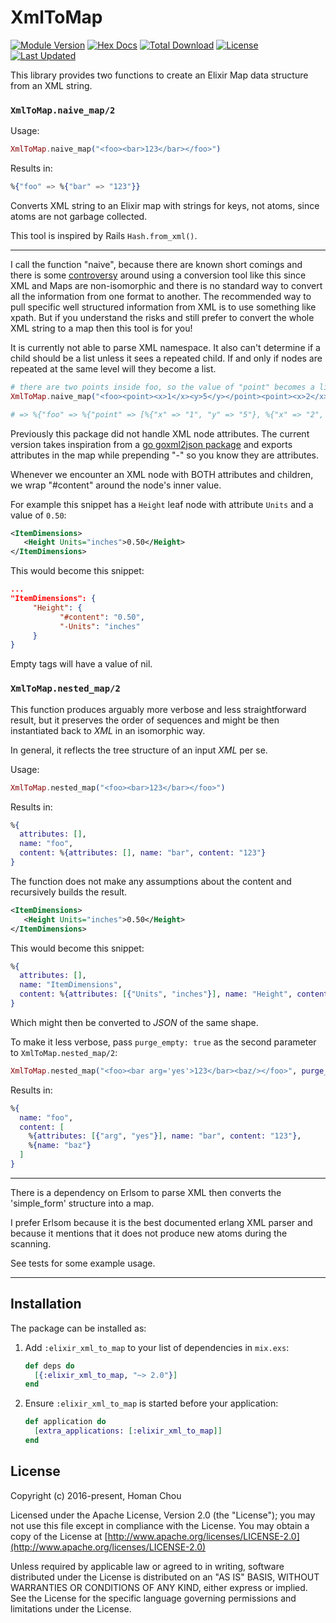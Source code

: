 # XmlToMap

[![Module Version](https://img.shields.io/hexpm/v/elixir_xml_to_map.svg)](https://hex.pm/packages/elixir_xml_to_map)
[![Hex Docs](https://img.shields.io/badge/hex-docs-lightgreen.svg)](https://hexdocs.pm/elixir_xml_to_map/)
[![Total Download](https://img.shields.io/hexpm/dt/elixir_xml_to_map.svg)](https://hex.pm/packages/elixir_xml_to_map)
[![License](https://img.shields.io/hexpm/l/elixir_xml_to_map.svg)](https://github.com/homanchou/elixir_xml_to_map/blob/master/LICENSE)
[![Last Updated](https://img.shields.io/github/last-commit/homanchou/elixir-xml-to-map.svg)](https://github.com/homanchou/elixir-xml-to-map/commits/master)

This library provides two functions to create an Elixir Map data structure from an XML string.

### `XmlToMap.naive_map/2`

Usage:

```elixir
XmlToMap.naive_map("<foo><bar>123</bar></foo>")
```

Results in:

```elixir
%{"foo" => %{"bar" => "123"}}
```

Converts XML string to an Elixir map with strings for keys, not atoms, since atoms are not garbage collected.

This tool is inspired by Rails `Hash.from_xml()`.

----

I call the function "naive", because there are known short comings and there is some [controversy](https://stackoverflow.com/questions/40650482/how-to-convert-xml-to-a-map-in-elixir) around using a conversion tool like this since XML and Maps are non-isomorphic and there is no standard way to convert all the information from one format to another.  The recommended way to pull specific well structured information from XML is to use something like xpath.  But if you understand the risks and still prefer to convert the whole XML string to a map then this tool is for you!

It is currently not able to parse XML namespace.  It also can't determine if a child should be a list unless it sees a repeated child.  If and only if nodes are repeated at the same level will they become a list.

```elixir
# there are two points inside foo, so the value of "point" becomes a list. Had "foo" only contained one point then there would be no list but instead one nested map
XmlToMap.naive_map("<foo><point><x>1</x><y>5</y></point><point><x>2</x><y>9</y></point></foo>")

# => %{"foo" => %{"point" => [%{"x" => "1", "y" => "5"}, %{"x" => "2", "y" => "9"}]}}
```

Previously this package did not handle XML node attributes.
The current version takes inspiration from a [go goxml2json package](https://github.com/basgys/goxml2json) and exports attributes in the map while prepending "-" so you know they are attributes.

Whenever we encounter an XML node with BOTH attributes and children, we wrap "#content" around the node's inner value.

For example this snippet has a `Height` leaf node with attribute `Units` and a value of `0.50`:

```xml
<ItemDimensions>
   <Height Units="inches">0.50</Height>
</ItemDimensions>
```

This would become this snippet:

```json
...
"ItemDimensions": {
     "Height": {
           "#content": "0.50",
           "-Units": "inches"
     }
}
```

Empty tags will have a value of nil.

### `XmlToMap.nested_map/2`

This function produces arguably more verbose and less straightforward result, but it preserves
the order of sequences and might be then instantiated back to _XML_ in an isomorphic way. 

In general, it reflects the tree structure of an input _XML_ per se.

Usage:

```elixir
XmlToMap.nested_map("<foo><bar>123</bar></foo>")
```

Results in:

```elixir
%{
  attributes: [],
  name: "foo",
  content: %{attributes: [], name: "bar", content: "123"}
}
```

The function does not make any assumptions about the content and recursively builds the result.

```xml
<ItemDimensions>
   <Height Units="inches">0.50</Height>
</ItemDimensions>
```

This would become this snippet:

```elixir
%{
  attributes: [],
  name: "ItemDimensions",
  content: %{attributes: [{"Units", "inches"}], name: "Height", content: "0.50"}
}
```

Which might then be converted to _JSON_ of the same shape.

To make it less verbose, pass `purge_empty: true` as the second parameter to `XmlToMap.nested_map/2`:

```elixir
XmlToMap.nested_map("<foo><bar arg='yes'>123</bar><baz/></foo>", purge_empty: true)
```

Results in:

```elixir
%{
  name: "foo",
  content: [
    %{attributes: [{"arg", "yes"}], name: "bar", content: "123"},
    %{name: "baz"}
  ]
}
```

-----

There is a dependency on Erlsom to parse XML then converts the 'simple_form' structure into a map.

I prefer Erlsom because it is the best documented erlang XML parser and because it mentions that it does not produce new atoms during the scanning.

See tests for some example usage.

----

## Installation

The package can be installed as:

1.  Add `:elixir_xml_to_map` to your list of dependencies in `mix.exs`:

    ```elixir
    def deps do
      [{:elixir_xml_to_map, "~> 2.0"}]
    end
    ```

2.  Ensure `:elixir_xml_to_map` is started before your application:

    ```elixir
    def application do
      [extra_applications: [:elixir_xml_to_map]]
    end
    ```


## License

Copyright (c) 2016-present, Homan Chou

Licensed under the Apache License, Version 2.0 (the "License");
you may not use this file except in compliance with the License.
You may obtain a copy of the License at [http://www.apache.org/licenses/LICENSE-2.0](http://www.apache.org/licenses/LICENSE-2.0)

Unless required by applicable law or agreed to in writing, software
distributed under the License is distributed on an "AS IS" BASIS,
WITHOUT WARRANTIES OR CONDITIONS OF ANY KIND, either express or implied.
See the License for the specific language governing permissions and
limitations under the License.
